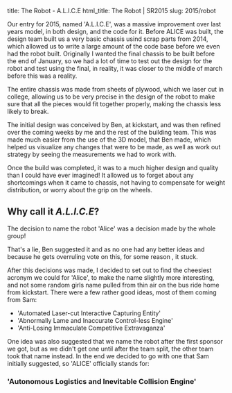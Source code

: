 title: The Robot - A.L.I.C.E
html_title: The Robot | SR2015
slug: 2015/robot

<div class="row">
  <div class="col-sm-4">
    <!-- Image of initial design (on paper) -->
  </div>
  <div class="col-sm-8">
    <p>
      Our entry for 2015, named 'A.L.I.C.E', was a massive improvement over last years model, in both design, and the code for it. Before ALICE was built, the design team built us a very basic chassis usind scrap parts from 2014, which allowed us to write a large amount of the code base before we even had the robot built. Originally I wanted the final chassis to be built before the end of January, so we had a lot of time to test out the design for the robot and test using the final, in reality, it was closer to the middle of march before this was a reality.
    </p>
  </div>
</div>


The entire chassis was made from sheets of plywood, which we laser cut in college, allowing us to be very precise in the design of the robot to make sure that all the pieces would fit together properly, making the chassis less likely to break.


The initial design was conceived by Ben, at kickstart, and was then refined over the coming weeks by me and the rest of the building team. This was made much easier from the use of the 3D model, that Ben made, which helped us visualize any changes that were to be made, as well as work out strategy by seeing the measurements we had to work with.


Once the build was completed, it was to a much higher design and quality than I could have ever imagined! It allowed us to forget about any shortcomings when it came to chassis, not having to compensate for weight distribution, or worry about the grip on the wheels.

<div class="image-panel" data-image="https://farm1.staticflickr.com/737/20984044320_ccbba155f9_o.gif"></div>

## Why call it _A.L.I.C.E_?
The decision to name the robot 'Alice' was a decision made by the whole group!


That's a lie, Ben suggested it and as no one had any better ideas and because he gets overruling vote on this, for some reason , it stuck.


After this decisions was made, I decided to set out to find the cheesiest acronym we could for 'Alice', to make the name slightly more interesting, and not some random girls name pulled from thin air on the bus ride home from kickstart. There were a few rather good ideas, most of them coming from Sam:

- 'Automated Laser-cut Interactive Capturing Entity'</li>
- 'Abnormally Lame and Inaccurate Control-less Engine'</li>
- 'Anti-Losing Immaculate Competitive Extravaganza'</li>

One idea was also suggested that we name the robot after the first sponsor we got, but as we didn't get one until after the team split, the other team took that name instead. In the end we decided to go with one that Sam initially suggested, so 'ALICE' officially stands for:

<h3 class="text-center">'Autonomous Logistics and Inevitable Collision Engine'</h3>

<div class="image-panel" data-image="https://c2.staticflickr.com/8/7656/16687742984_ee1c76d1d9_h.jpg"></div>
